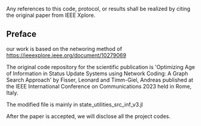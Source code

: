 
Any references to this code, protocol, or results shall be realized by citing the original paper from IEEE Xplore.

## Preface
our work is based on the networing method of https://ieeexplore.ieee.org/document/10279069

The original code repository for the scientific publication is 'Optimizing Age of Information in Status Update Systems using Network Coding: A Graph Search Approach' by Fisser, Leonard and Timm-Giel, Andreas published at the IEEE International Conference on Communications 2023 held in Rome, Italy.

The modified file is mainly in state_utilities_src_inf_v3.jl

After the paper is accepted, we will disclose all the project codes.


